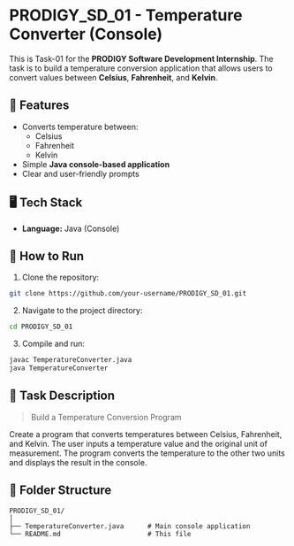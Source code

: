 # PRODIGY_SD_01 - Temperature Converter (Console)

This is Task-01 for the **PRODIGY Software Development Internship**. The task is to build a temperature conversion application that allows users to convert values between **Celsius**, **Fahrenheit**, and **Kelvin**.

## 🔧 Features

- Converts temperature between:
  - Celsius
  - Fahrenheit
  - Kelvin
- Simple **Java console-based application**
- Clear and user-friendly prompts

## 🖥️ Tech Stack

- **Language:** Java (Console)

## 🚀 How to Run

1. Clone the repository:

```bash
git clone https://github.com/your-username/PRODIGY_SD_01.git
```

2. Navigate to the project directory:

```bash
cd PRODIGY_SD_01
```

3. Compile and run:

```bash
javac TemperatureConverter.java
java TemperatureConverter
```

## 📄 Task Description

> Build a Temperature Conversion Program

Create a program that converts temperatures between Celsius, Fahrenheit, and Kelvin. The user inputs a temperature value and the original unit of measurement. The program converts the temperature to the other two units and displays the result in the console.

## 📁 Folder Structure

```
PRODIGY_SD_01/
│
├── TemperatureConverter.java      # Main console application
└── README.md                      # This file
```


